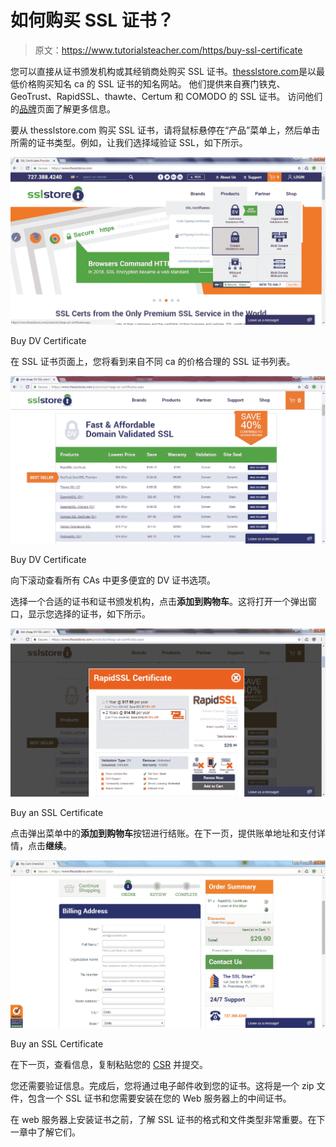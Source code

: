 # 如何购买 SSL 证书？

> 原文：<https://www.tutorialsteacher.com/https/buy-ssl-certificate>

您可以直接从证书颁发机构或其经销商处购买 SSL 证书。[thesslstore.com](https://www.thesslstore.com?aid=52914109)是以最低价格购买知名 ca 的 SSL 证书的知名网站。 他们提供来自赛门铁克、GeoTrust、RapidSSL、thawte、Certum 和 COMODO 的 SSL 证书。 访问他们的[品牌](https://www.thesslstore.com/brands.aspx?aid=52914109)页面了解更多信息。

要从 thesslstore.com 购买 SSL 证书，请将鼠标悬停在“产品”菜单上，然后单击所需的证书类型。例如，让我们选择域验证 SSL，如下所示。

[![](img/f5b44254b0a6b1b9db8d3995ca4f0e30.png)](../../Content/images/https/sslstore-dv.png) 

Buy DV Certificate



在 SSL 证书页面上，您将看到来自不同 ca 的价格合理的 SSL 证书列表。

[![](img/9c22a3ffc1396bce2ac194eb396baaac.png)](../../Content/images/https/sslstore-dv2.png) 

Buy DV Certificate



向下滚动查看所有 CAs 中更多便宜的 DV 证书选项。

选择一个合适的证书和证书颁发机构，点击**添加到购物车**。这将打开一个弹出窗口，显示您选择的证书，如下所示。

[![](img/ae5c3a7dd991135581825140cbac5061.png)](../../Content/images/https/sslstore-cart.png)

Buy an SSL Certificate



点击弹出菜单中的**添加到购物车**按钮进行结账。在下一页，提供账单地址和支付详情，点击**继续**。

[![](img/dcc0ba92d931e31850d55e781bda10f0.png)](../../Content/images/https/sslstore-checkout.png)

Buy an SSL Certificate



在下一页，查看信息，复制粘贴您的 [CSR](/https/certificate-signing-request) 并提交。

您还需要验证信息。完成后，您将通过电子邮件收到您的证书。这将是一个 zip 文件，包含一个 SSL 证书和您需要安装在您的 Web 服务器上的中间证书。

在 web 服务器上安装证书之前，了解 SSL 证书的格式和文件类型非常重要。在下一章中了解它们。